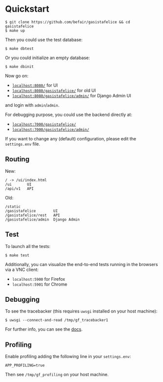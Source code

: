 # Quickstart

    $ git clone https://github.com/befair/gasistafelice && cd gasistafelice
    $ make up

Then you could use the test database:

    $ make dbtest

Or you could initialize an empty database:

    $ make dbinit

Now go on:

* [`localhost:8080/`](http://localhost:8080/) for UI
* [`localhost:8080/gasistafelice/`](http://localhost:8080/gasistafelice/) for old UI
* [`localhost:8080/gasistafelice/admin/`](http://localhost:8080/gasistafelice/admin/) for Django Admin UI

and login with `admin`/`admin`.

For debugging purpose, you could use the backend directly at:

* [`localhost:7000/gasistafelice/`](http://localhost:7000/gasistafelice/)
* [`localhost:7000/gasistafelice/admin/`](http://localhost:7000/gasistafelice/admin/)

If you want to change any (default) configuration, please edit the `settings.env` file.

## Routing

New:

    / -> /ui/index.html
    /ui       UI
    /api/v1   API

Old:

    /static
    /gasistafelice        UI
    /gasistafelice/rest   API
    /gasistafelice/admin  Django Admin

## Test

To launch all the tests:

    $ make test

Additionally, you can visualize the end-to-end tests running in the browsers via a VNC client:

- `localhost:5900` for Firefox
- `localhost:5901` for Chrome

## Debugging

To see the tracebacker (this requires `uwsgi` installed on your host machine):

    $ uwsgi --connect-and-read /tmp/gf_tracebacker1

For further info, you can see the [docs](https://uwsgi-docs.readthedocs.org/en/latest/Tracebacker.html).

## Profiling

Enable profiling adding the following line in your `settings.env`:

    APP_PROFILING=true

Then see `/tmp/gf_profiling` on your host machine.
